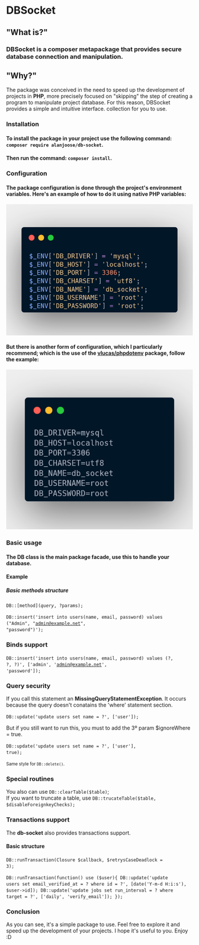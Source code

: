 # DBSocket

## "What is?"
 <h3>
    DBSocket is a composer metapackage that provides secure database connection and manipulation.
 </h3>
 
 ## "Why?"
 
<p>
    The package was conceived in the need to speed up the development of projects in <b>PHP</b>,
       more precisely focused on "skipping" the step of creating a program to manipulate
        project database. For this reason, DBSocket provides a simple and intuitive interface.
        collection for you to use.
</p>

### Installation

<h4>
 To install the package in your project use the following command: <code>composer require alanjoose/db-socket</code>.
</h4>

<h4>
 Then run the command: <code>composer install</code>.
</h4>

### Configuration

<h4>
 The package configuration is done through the project's environment variables. Here's an example of how to do it using native PHP variables:
</h4>

<img src="https://github.com/Alanjoose/db-socket/blob/master/docs/env_vars_example.png"/>

<h4>
 But there is another form of configuration, which I particularly recommend; which is the use of the <a href="https://github.com/vlucas/phpdotenv"><b>vlucas/phpdotenv</b></a> package, follow the example:
</h4>

<img src="https://github.com/Alanjoose/db-socket/blob/master/docs/dot_env_example.png"/>

### Basic usage

<h4>
 The <b>DB</b> class is the main package facade, use this to handle your database.
</h4>

#### Example

##### Basic methods structure

<code>DB::[method]($query, ?$params);</code>

<code>DB::insert('insert into users(name, email, password) values ("Admin", "admin@example.net", "password")');</code>

### Binds support

<code>DB::insert('insert into users(name, email, password) values (?, ?, ?)', ['admin', 'admin@example.net', 'password']);</code>

### Query security

<span>
 If you call this statement an <b>MissingQueryStatementException</b>. It occurs because the query doesn't conatains the 'where' statement section.
</span>

<code>DB::update('update users set name = ?', ['user']);</code>

<span>
 But if you still want to run this, you must to add the 3º param $ignoreWhere = true.
</span>

<code>DB::update('update users set name = ?', ['user'], true);</code>

<small>
 Same style for <code>DB::delete()</code>.
</small>

### Special routines

<span>
You also can use <code>DB::clearTable($table)</code>;<br>
 If you want to truncate a table, use <code>DB::trucateTable($table, $disableForeignkeyChecks);</code>
</span>

### Transactions support

<span>
The <b>db-socket</b> also provides transactions support.
</span>

#### Basic structure
<code>DB::runTransaction(Closure $callback, $retrysCaseDeadlock = 3);</code>

<code>DB::runTransaction(function() use ($user){
  DB::update('update users set email_verified_at = ? where id = ?', [date('Y-m-d H:i:s'), $user->id]);
  DB::update('update jobs set run_interval = ? where target = ?', ['daily', 'verify_email']);
});</code>

### Conclusion

<span>
As you can see, it's a simple package to use. Feel free to explore it and speed up the development of your projects. I hope it's useful to you. Enjoy :D
</span>
